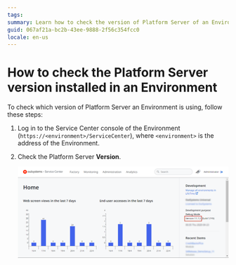 ```yaml
---
tags: 
summary: Learn how to check the version of Platform Server of an Environment.
guid: 067af21a-bc2b-43ee-9888-2f56c354fcc0
locale: en-us
---
```


# How to check the Platform Server version installed in an Environment

To check which version of Platform Server an Environment is using, follow these steps:

1. Log in to the Service Center console of the Environment (`https://<environment>/ServiceCenter`), where `<environment>` is the address of the Environment.

1. Check the Platform Server **Version**.

    ![Check Platform Server version](images/check-platform-server-version-sc.png)

